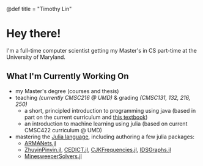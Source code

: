 @def title = "Timothy Lin"

# Hey there! 
I'm a full-time computer scientist getting my 
Master's in CS part-time at the University of Maryland.

## What I'm Currently Working On
* my Master's degree (courses and thesis)
* teaching  *(currently CMSC216 @ UMD)* & grading *(CMSC131, 132, 216, 250)*
  * a short, principled introduction to programming using java (based in part on the current curriculum and [this textbook](http://math.hws.edu/javanotes/))
  * an introduction to machine learning using julia (based on current CMSC422 curriculum @ UMD)
* mastering the [Julia language](https://julialang.org/), including authoring a few julia packages:
  * [ARMANets.jl](https://github.com/tmthyln/ARMANets.jl)
  * [ZhuyinPinyin.jl](https://github.com/tmthyln/ZhuyinPinyin.jl),
    [CEDICT.jl](https://github.com/tmthyln/CEDICT.jl),
    [CJKFrequencies.jl](https://github.com/tmthyln/CJKFrequencies.jl), 
    [IDSGraphs.jl](https://github.com/tmthyln/IDSGraphs.jl)
  * [MinesweeperSolvers.jl](https://github.com/tmthyln/MinesweeperSolvers.jl)

